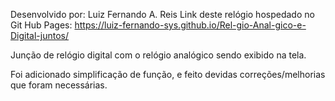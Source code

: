 Desenvolvido por: Luiz Fernando A. Reis
Link deste relógio hospedado no Git Hub Pages: https://luiz-fernando-sys.github.io/Rel-gio-Anal-gico-e-Digital-juntos/

Junção de relógio digital com o relógio analógico sendo exibido na tela.

Foi adicionado simplificação de função, e feito devidas correções/melhorias que foram necessárias.
